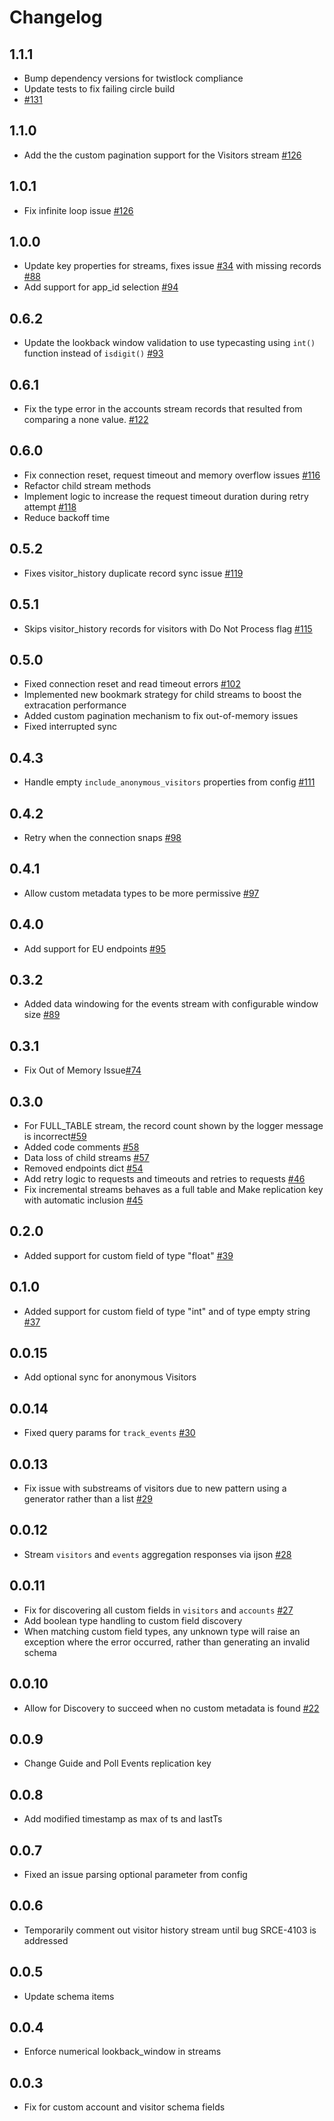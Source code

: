 # Changelog

## 1.1.1
  * Bump dependency versions for twistlock compliance
  * Update tests to fix failing circle build
  * [#131](https://github.com/singer-io/tap-pendo/pull/131)

## 1.1.0
  * Add the the custom pagination support for the Visitors stream [#126](https://github.com/singer-io/tap-pendo/pull/129)

## 1.0.1
  * Fix infinite loop issue [#126](https://github.com/singer-io/tap-pendo/pull/126)

## 1.0.0
  * Update key properties for streams, fixes issue [#34](https://github.com/singer-io/tap-pendo/issues/34) with missing records [#88](https://github.com/singer-io/tap-pendo/pull/88)
  * Add support for app_id selection [#94](https://github.com/singer-io/tap-pendo/pull/94)

## 0.6.2
  * Update the lookback window validation to use typecasting using `int()` function instead of `isdigit()` [#93](https://github.com/singer-io/tap-pendo/pull/93)

## 0.6.1
  * Fix the type error in the accounts stream records that resulted from comparing a none value. [#122](https://github.com/singer-io/tap-pendo/pull/122)

## 0.6.0
  * Fix connection reset, request timeout and memory overflow issues [#116](https://github.com/singer-io/tap-pendo/pull/116)
  * Refactor child stream methods
  * Implement logic to increase the request timeout duration during retry attempt [#118](https://github.com/singer-io/tap-pendo/pull/118)
  * Reduce backoff time

## 0.5.2
  * Fixes visitor_history duplicate record sync issue [#119](https://github.com/singer-io/tap-pendo/pull/119)

## 0.5.1
  * Skips visitor_history records for visitors with Do Not Process flag [#115](https://github.com/singer-io/tap-pendo/pull/115)

## 0.5.0
  * Fixed connection reset and read timeout errors [#102](https://github.com/singer-io/tap-pendo/pull/102)
  * Implemented new bookmark strategy for child streams to boost the extracation performance
  * Added custom pagination mechanism to fix out-of-memory issues
  * Fixed interrupted sync

## 0.4.3
  * Handle empty `include_anonymous_visitors` properties from config [#111](https://github.com/singer-io/tap-pendo/pull/111)

## 0.4.2
  * Retry when the connection snaps [#98](https://github.com/singer-io/tap-pendo/pull/98)

## 0.4.1
  * Allow custom metadata types to be more permissive [#97](https://github.com/singer-io/tap-pendo/pull/97)

## 0.4.0
  * Add support for EU endpoints [#95](https://github.com/singer-io/tap-pendo/pull/95)

## 0.3.2
  * Added data windowing for the events stream with configurable window size [#89](https://github.com/singer-io/tap-pendo/pull/89)

## 0.3.1
  * Fix Out of Memory Issue[#74](https://github.com/singer-io/tap-pendo/pull/74)

## 0.3.0
  * For FULL_TABLE stream, the record count shown by the logger message is incorrect[#59](https://github.com/singer-io/tap-pendo/pull/59)
  * Added code comments [#58](https://github.com/singer-io/tap-pendo/pull/58)
  * Data loss of child streams [#57](https://github.com/singer-io/tap-pendo/pull/57)
  * Removed endpoints dict [#54](https://github.com/singer-io/tap-pendo/pull/54)
  * Add retry logic to requests and timeouts and retries to requests [#46](https://github.com/singer-io/tap-pendo/pull/46)
  * Fix incremental streams behaves as a full table and Make replication key with automatic inclusion [#45](https://github.com/singer-io/tap-pendo/pull/45)


## 0.2.0
  * Added support for custom field of type "float" [#39](https://github.com/singer-io/tap-pendo/pull/39)

## 0.1.0
  * Added support for custom field of type "int" and of type empty string [#37](https://github.com/singer-io/tap-pendo/pull/37)

## 0.0.15
  * Add optional sync for anonymous Visitors

## 0.0.14
  * Fixed query params for `track_events` [#30](https://github.com/singer-io/tap-pendo/pull/30)

## 0.0.13
  * Fix issue with substreams of visitors due to new pattern using a generator rather than a list [#29](https://github.com/singer-io/tap-pendo/pull/28)

## 0.0.12
  * Stream `visitors` and `events` aggregation responses via ijson [#28](https://github.com/singer-io/tap-pendo/pull/28)

## 0.0.11
  * Fix for discovering all custom fields in `visitors` and `accounts` [#27](https://github.com/singer-io/tap-pendo/pull/27)
  * Add boolean type handling to custom field discovery
  * When matching custom field types, any unknown type will raise an exception where the error occurred, rather than generating an invalid schema

## 0.0.10
  * Allow for Discovery to succeed when no custom metadata is found [#22](https://github.com/singer-io/tap-pendo/pull/22)

## 0.0.9
  * Change Guide and Poll Events replication key

## 0.0.8
  * Add modified timestamp as max of ts and lastTs

## 0.0.7
  * Fixed an issue parsing optional parameter from config

## 0.0.6
  * Temporarily comment out visitor history stream until bug SRCE-4103 is addressed

## 0.0.5
  * Update schema items

## 0.0.4
  * Enforce numerical lookback_window in streams

## 0.0.3
  * Fix for custom account and visitor schema fields
